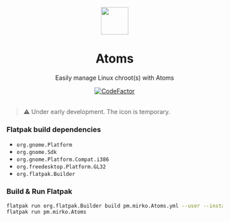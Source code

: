 <div align="center">
  <img src="https://raw.githubusercontent.com/mirkobrombin/Atoms/main/data/icons/hicolor/scalable/apps/pm.mirko.Atoms.svg" width="64">
  <h1 align="center">Atoms</h1>
  <p align="center">Easily manage Linux chroot(s) with Atoms</p>
  <a href="https://www.codefactor.io/repository/github/mirkobrombin/atoms"><img src="https://www.codefactor.io/repository/github/mirkobrombin/atoms/badge" alt="CodeFactor" /></a>
</div>

<br/>

> ⚠️ Under early development. The icon is temporary.


### Flatpak build dependencies
- `org.gnome.Platform`
- `org.gnome.Sdk`
- `org.gnome.Platform.Compat.i386`
- `org.freedesktop.Platform.GL32`
- `org.flatpak.Builder`


### Build & Run Flatpak

```bash
flatpak run org.flatpak.Builder build pm.mirko.Atoms.yml --user --install --force-clean
flatpak run pm.mirko.Atoms
```